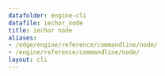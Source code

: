 ```yaml
---
datafolder: engine-cli
datafile: iechor_node
title: iechor node
aliases:
- /edge/engine/reference/commandline/node/
- /engine/reference/commandline/node/
layout: cli
---
```


<!--
This page is automatically generated from iEchor's source code. If you want to
suggest a change to the text that appears here, open a ticket or pull request
in the source repository on GitHub:

https://github.com/iechor/cli
-->
